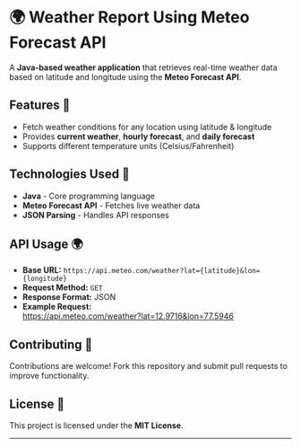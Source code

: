# 🌍 Weather Report Using Meteo Forecast API  

A **Java-based weather application** that retrieves real-time weather data based on latitude and longitude using the **Meteo Forecast API**.

## Features 🌟  
- Fetch weather conditions for any location using latitude & longitude  
- Provides **current weather**, **hourly forecast**, and **daily forecast**  
- Supports different temperature units (Celsius/Fahrenheit)  

## Technologies Used 🔧  
- **Java** - Core programming language  
- **Meteo Forecast API** - Fetches live weather data  
- **JSON Parsing** - Handles API responses  

## API Usage 🌍  
- **Base URL:** `https://api.meteo.com/weather?lat={latitude}&lon={longitude}`  
- **Request Method:** `GET`  
- **Response Format:** JSON  
- **Example Request:**  
    https://api.meteo.com/weather?lat=12.9716&lon=77.5946

## Contributing 🤝  
Contributions are welcome! Fork this repository and submit pull requests to improve functionality.

## License 📜  
This project is licensed under the **MIT License**.

---
